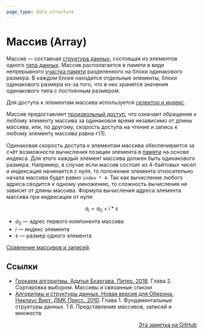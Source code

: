 ```yaml
---
page_type: data_structure
---
```


# Массив (Array)

Массив — составная [структура данных](20221025223341.md), состоящая из элементов одного [типа данных](20221120135950.md). Массив располагается в памяти в виде непрерывного [участка памяти](20221029234220.md) разделенного на блоки одинакового размера. В каждом блоке находится отдельные элементы, блоки одинакового размера из-за того, что в них хранятся значения одинакового типа с постоянным размером.

Для доступа к элементам массива используется [селектор и индекс](20221121231228.md).

Массив предоставляет [произвольный доступ](20221108225121.md), что означает обращение к любому элементу массива за одинаковое время независимо от длины массива, или, по другому, скорость доступа на чтение и запись к любому элементу массива равна $\mathcal{O}(1)$.

Одинаковая скорость доступа к элементам массива обеспечивается за счёт возможности вычисления позиции элемента в [памяти](20221029234220.md) на основе индекса. Для этого каждый элемент массива должен быть одинакового размера. Например, в случае если массив состоит из 4-байтовых чисел и индексация начинается с нуля, то положение элемента относительно начала массива будет равно `index * 4`. Так как вычисление любого адреса сводится к одному умножению, то сложность вычисления не зависит от длины массива. Формула вычисления адреса элемента массива при индексации от нуля:

$$
a_i = a_0 + i*s
$$
* $a_0$ — адрес первого компонента массива
* $i$ — индекс элемента
* $s$ — размер одного элемента

[Сравнение массивов и записей](20221122202900.md).

## Ссылки

- [Грокаем алгоритмы. Адитья Бхаргава. Питер. 2018](BhargavaGrokaemAlgoritmy2018.md). Глава 2. Сортировка выбором. Массивы и связанные списки
- [Алгоритмы и структуры данных. Новая версия для Оберона. Никлаус Вирт. ДМК Пресс. 2010](WirthAlgorithmsAndDataStructures2010.md). Глава 1. Фундаментальные структуры данных. 1.6. Представление массивов, записей и множеств



<p v-pre style="text-align: right">
  <a href="https://github.com/Kverde/algorithms/blob/main/source/20221025215309.md">
  Эта заметка на GitHub
  </a>
</p>

